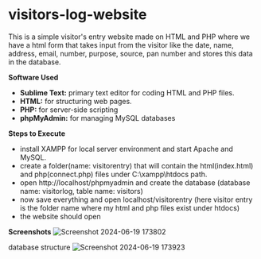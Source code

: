 # visitors-log-website
This is a simple visitor's entry website made on HTML and PHP where we have a html form that takes input from the visitor like the date, name, address, email, number, purpose, source, pan number and stores this data in the database. 

**Software Used**
- **Sublime Text:** primary text editor for coding HTML and PHP files.
- **HTML:** for structuring web pages.
- **PHP:** for server-side scripting
- **phpMyAdmin:** for managing MySQL databases

**Steps to Execute**
- install XAMPP for local server environment and start Apache and MySQL.
- create a folder(name: visitorentry) that will contain the html(index.html) and php(connect.php) files under C:\xampp\htdocs path.
- open http://localhost/phpmyadmin and create the database (database name: visitorlog, table name: visitors)
- now save everything and open localhost/visitorentry (here visitor entry is the folder name where my html and php files exist under htdocs)
- the website should open

**Screenshots**
![Screenshot 2024-06-19 173802](https://github.com/manvithapula/visitors-entry/assets/113161233/50809fca-2434-45c6-b37d-5db1b4fa66fe)

database structure
![Screenshot 2024-06-19 173923](https://github.com/manvithapula/visitors-entry/assets/113161233/2ee66019-00f6-437f-9a67-287149e14953)
